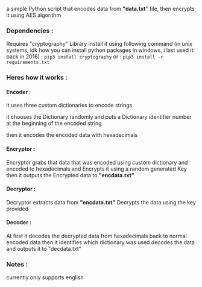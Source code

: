 a simple Python script that encodes data from **"data.txt**" file, then encrypts it using AES algorithm 

### Dependencies :

Requires "cryptography" Library 
install it using following command (in unix systems, idk how you can install python packages in windows, i last used it back in 2016) :
`pip3 install cryptography`
or :
`pip3 install -r requirements.txt`
### Heres how it works :

#### Encoder :

it uses three custom dictionaries to encode strings

it chooses the Dictionary randomly and puts a Dictionary identifier number at the beginning of the encoded string

then it encodes the encoded data with hexadecimals 
#### Encryptor :

Encryptor grabs that data that was encoded using custom dictionary and encoded to hexadecimals and Encrypts it using a random generated Key
then it outputs the Encrypted data to **"encdata.txt"**

#### Decryptor :

Decryptor extracts data from **"encdata.txt"** 
Decrypts the data using the key provided 
#### Decoder :

At first it decodes the decrypted data from hexadecimals back to normal encoded data
then it identifies which dictionary was used
decodes the data 
and outputs it to "decdata.txt"
### Notes :

currently only supports english
